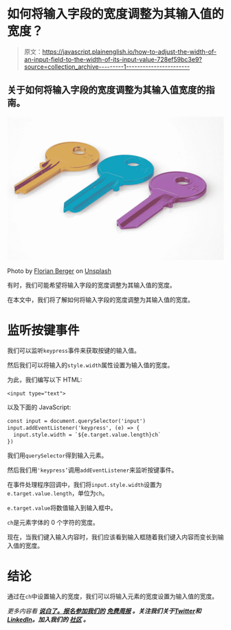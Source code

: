 # 如何将输入字段的宽度调整为其输入值的宽度？

> 原文：<https://javascript.plainenglish.io/how-to-adjust-the-width-of-an-input-field-to-the-width-of-its-input-value-728ef59bc3e9?source=collection_archive---------1----------------------->

## 关于如何将输入字段的宽度调整为其输入值宽度的指南。

![](img/d42c35146d1f86894f2570739e11aa1e.png)

Photo by [Florian Berger](https://unsplash.com/@bergerteam?utm_source=medium&utm_medium=referral) on [Unsplash](https://unsplash.com?utm_source=medium&utm_medium=referral)

有时，我们可能希望将输入字段的宽度调整为其输入值的宽度。

在本文中，我们将了解如何将输入字段的宽度调整为其输入值的宽度。

# 监听按键事件

我们可以监听`keypress`事件来获取按键的输入值。

然后我们可以将输入的`style.width`属性设置为输入值的宽度。

为此，我们编写以下 HTML:

```
<input type="text">
```

以及下面的 JavaScript:

```
const input = document.querySelector('input')
input.addEventListener('keypress', (e) => {
  input.style.width = `${e.target.value.length}ch`
})
```

我们用`querySelector`得到输入元素。

然后我们用`'keypress’`调用`addEventListener`来监听按键事件。

在事件处理程序回调中，我们将`input.style.width`设置为`e.target.value.length`，单位为`ch`。

`e.target.value`将数值输入到输入框中。

`ch`是元素字体的 0 个字符的宽度。

现在，当我们键入输入内容时，我们应该看到输入框随着我们键入内容而变长到输入值的宽度。

# 结论

通过在`ch`中设置输入的宽度，我们可以将输入元素的宽度设置为输入值的宽度。

*更多内容看* [***说白了。报名参加我们的***](https://plainenglish.io/) **[***免费周报***](http://newsletter.plainenglish.io/) *。关注我们关于*[***Twitter***](https://twitter.com/inPlainEngHQ)*和*[***LinkedIn***](https://www.linkedin.com/company/inplainenglish/)*。加入我们的* [***社区***](https://discord.gg/GtDtUAvyhW) *。***
